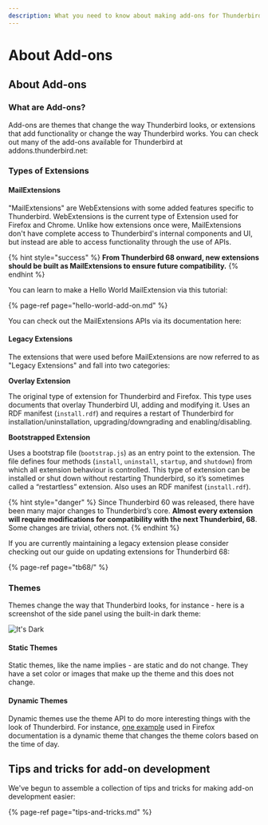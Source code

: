 ```yaml
---
description: What you need to know about making add-ons for Thunderbird.
---
```


# About Add-ons

## About Add-ons

### What are Add-ons?

Add-ons are themes that change the way Thunderbird looks, or extensions that add functionality or change the way Thunderbird works. You can check out many of the add-ons available for Thunderbird at addons.thunderbird.net:

### Types of Extensions

#### MailExtensions

"MailExtensions" are WebExtensions with some added features specific to Thunderbird. WebExtensions is the current type of Extension used for Firefox and Chrome. Unlike how extensions once were, MailExtensions don't have complete access to Thunderbird's internal components and UI, but instead are able to access functionality through the use of APIs.

{% hint style="success" %}
**From Thunderbird 68 onward, new extensions should be built as MailExtensions to ensure future compatibility.**
{% endhint %}

You can learn to make a Hello World MailExtension via this tutorial:

{% page-ref page="hello-world-add-on.md" %}

You can check out the MailExtensions APIs via its documentation here:

#### Legacy Extensions

The extensions that were used before MailExtensions are now referred to as "Legacy Extensions" and fall into two categories:

**Overlay Extension**

The original type of extension for Thunderbird and Firefox. This type uses documents that overlay Thunderbird UI, adding and modifying it. Uses an RDF manifest \(`install.rdf`\) and requires a restart of Thunderbird for installation/uninstallation, upgrading/downgrading and enabling/disabling.

**Bootstrapped Extension**

Uses a bootstrap file \(`bootstrap.js`\) as an entry point to the extension. The file defines four methods \(`install`, `uninstall`, `startup`, and `shutdown`\) from which all extension behaviour is controlled. This type of extension can be installed or shut down without restarting Thunderbird, so it’s sometimes called a “restartless” extension. Also uses an RDF manifest \(`install.rdf`\).

{% hint style="danger" %}
Since Thunderbird 60 was released, there have been many major changes to Thunderbird’s core. **Almost every extension will require modifications for compatibility with the next Thunderbird, 68**. Some changes are trivial, others not.
{% endhint %}

If you are currently maintaining a legacy extension please consider checking out our guide on updating extensions for Thunderbird 68:

{% page-ref page="tb68/" %}

### Themes

Themes change the way that Thunderbird looks, for instance - here is a screenshot of the side panel using the built-in dark theme:

![It&apos;s Dark](../.gitbook/assets/screenshot-from-2019-03-23-13-47-57.png)

#### Static Themes

Static themes, like the name implies - are static and do not change. They have a set color or images that make up the theme and this does not change.

#### Dynamic Themes

Dynamic themes use the theme API to do more interesting things with the look of Thunderbird. For instance, [one example](https://developer.mozilla.org/en-US/docs/Mozilla/Add-ons/Themes/Theme_concepts#Dynamic_themes) used in Firefox documentation is a dynamic theme that changes the theme colors based on the time of day.

## Tips and tricks for add-on development

We've begun to assemble a collection of tips and tricks for making add-on development easier:

{% page-ref page="tips-and-tricks.md" %}

